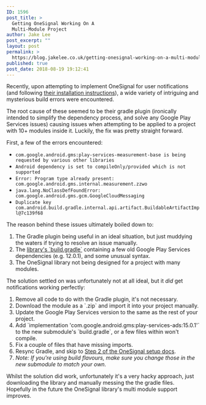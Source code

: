```yaml
---
ID: 1596
post_title: >
  Getting OneSignal Working On A
  Multi-Module Project
author: Jake Lee
post_excerpt: ""
layout: post
permalink: >
  https://blog.jakelee.co.uk/getting-onesignal-working-on-a-multi-module-project/
published: true
post_date: 2018-08-19 19:12:41
---
```

Recently, upon attempting to implement OneSignal for user notifications (and following <a href="https://documentation.onesignal.com/docs/android-sdk-setup" target="_blank" rel="noopener">their installation instructions</a>), a wide variety of intriguing and mysterious build errors were encountered.

The root cause of these seemed to be their gradle plugin (ironically intended to simplify the dependency process, and solve any Google Play Services issues) causing issues when attempting to be applied to a project with 10+ modules inside it. Luckily, the fix was pretty straight forward.

<!--more-->

First, a few of the errors encountered:

<ul>
    <li><code>com.google.android.gms:play-services-measurement-base is being requested by various other libraries</code></li>
    <li><code>Android dependency is set to compileOnly/provided which is not supported</code></li>
    <li><code>Error: Program type already present: com.google.android.gms.internal.measurement.zzwo</code></li>
    <li><code>java.lang.NoClassDefFoundError: com.google.android.gms.gcm.GoogleCloudMessaging</code></li>
    <li><code>Duplicate key com.android.build.gradle.internal.api.artifact.BuildableArtifactImpl@7c139f68</code></li>
</ul>

The reason behind these issues ultimately boiled down to:

<ol>
    <li>The Gradle plugin being useful in an ideal situation, but just muddying the waters if trying to resolve an issue manually.</li>
    <li>The <a href="https://github.com/OneSignal/OneSignal-Android-SDK/blob/master/OneSignalSDK/onesignal/build.gradle" target="_blank" rel="noopener">library's `build.gradle`</a> containing a few old Google Play Services dependencies (e.g. 12.0.1), and some unusual syntax.</li>
<li>The OneSignal library not being designed for a project with many modules.
</ol>

The solution settled on was unfortunately not at all ideal, but it <i>did</i> get notifications working perfectly:

<ol>
<li>Remove all code to do with the Gradle plugin, it's not necessary.
<li>Download the module as a `.zip` and import it into your project manually.
<li>Update the Google Play Services version to the same as the rest of your project.
<li>Add `implementation 'com.google.android.gms:play-services-ads:15.0.1'` to the new submodule's `build.gradle`, or a few files within won't compile.
<li>Fix a couple of files that have missing imports.
<li>Resync Gradle, and skip to <a href="https://documentation.onesignal.com/docs/android-sdk-setup" target="_blank">Step 2 of the OneSignal setup docs</a>. 
<li><i>Note: If you're using build flavours, make sure you change those in the new submodule to match your own.</i>
</ol>

Whilst the solution did work, unfortunately it's a very hacky approach, just downloading the library and manually messing the the gradle files. Hopefully in the future the OneSignal library's multi module support improves.